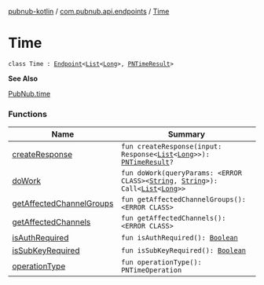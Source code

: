 [pubnub-kotlin](../../index.md) / [com.pubnub.api.endpoints](../index.md) / [Time](./index.md)

# Time

`class Time : `[`Endpoint`](../../com.pubnub.api/-endpoint/index.md)`<`[`List`](https://kotlinlang.org/api/latest/jvm/stdlib/kotlin.collections/-list/index.html)`<`[`Long`](https://kotlinlang.org/api/latest/jvm/stdlib/kotlin/-long/index.html)`>, `[`PNTimeResult`](../../com.pubnub.api.models.consumer/-p-n-time-result/index.md)`>`

**See Also**

[PubNub.time](../../com.pubnub.api/-pub-nub/time.md)

### Functions

| Name | Summary |
|---|---|
| [createResponse](create-response.md) | `fun createResponse(input: Response<`[`List`](https://kotlinlang.org/api/latest/jvm/stdlib/kotlin.collections/-list/index.html)`<`[`Long`](https://kotlinlang.org/api/latest/jvm/stdlib/kotlin/-long/index.html)`>>): `[`PNTimeResult`](../../com.pubnub.api.models.consumer/-p-n-time-result/index.md)`?` |
| [doWork](do-work.md) | `fun doWork(queryParams: <ERROR CLASS><`[`String`](https://kotlinlang.org/api/latest/jvm/stdlib/kotlin/-string/index.html)`, `[`String`](https://kotlinlang.org/api/latest/jvm/stdlib/kotlin/-string/index.html)`>): Call<`[`List`](https://kotlinlang.org/api/latest/jvm/stdlib/kotlin.collections/-list/index.html)`<`[`Long`](https://kotlinlang.org/api/latest/jvm/stdlib/kotlin/-long/index.html)`>>` |
| [getAffectedChannelGroups](get-affected-channel-groups.md) | `fun getAffectedChannelGroups(): <ERROR CLASS>` |
| [getAffectedChannels](get-affected-channels.md) | `fun getAffectedChannels(): <ERROR CLASS>` |
| [isAuthRequired](is-auth-required.md) | `fun isAuthRequired(): `[`Boolean`](https://kotlinlang.org/api/latest/jvm/stdlib/kotlin/-boolean/index.html) |
| [isSubKeyRequired](is-sub-key-required.md) | `fun isSubKeyRequired(): `[`Boolean`](https://kotlinlang.org/api/latest/jvm/stdlib/kotlin/-boolean/index.html) |
| [operationType](operation-type.md) | `fun operationType(): PNTimeOperation` |
